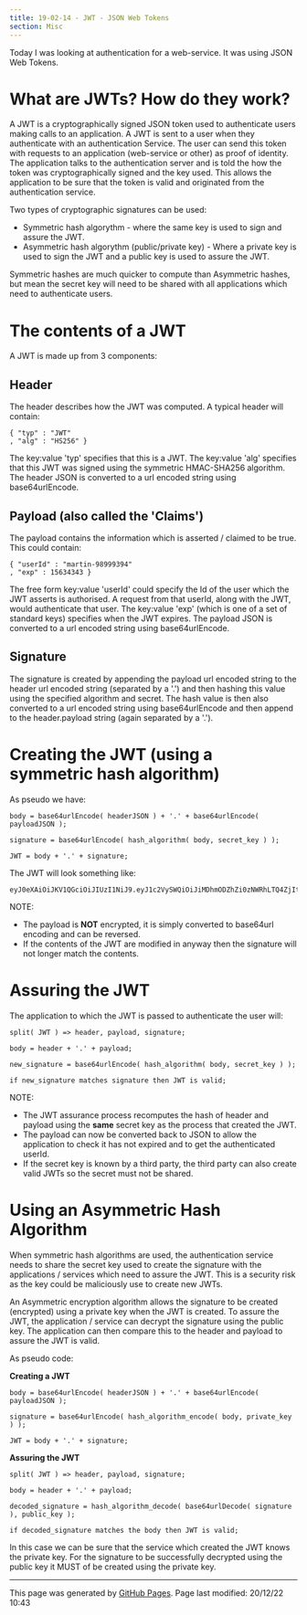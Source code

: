 ```yaml
---
title: 19-02-14 - JWT - JSON Web Tokens
section: Misc
---
```


Today I was looking at authentication for a web-service.  It was using JSON Web Tokens.

# What are JWTs?  How do they work?

A JWT is a cryptographically signed JSON token used to authenticate users making calls to an application.  A JWT is sent to a user when they authenticate with an authentication Service.  The user can send this token with requests to an application (web-service or other) as proof of identity.  The application talks to the authentication server and is told the how the token was cryptographically signed and the key used.  This allows the application to be sure that the token is valid and originated from the authentication service.

Two types of cryptographic signatures can be used:

- Symmetric hash algorythm - where the same key is used to sign and assure the JWT.
- Asymmetric hash algorythm (public/private key) - Where a private key is used to sign the JWT and a public key is used to assure the JWT.

Symmetric hashes are much quicker to compute than Asymmetric hashes, but mean the secret key will need to be shared with all applications which need to authenticate users.

# The contents of a JWT

A JWT is made up from 3 components:

## Header

The header describes how the JWT was computed.  A typical header will contain:

```
{ "typ" : "JWT"
, "alg" : "HS256" }
```
The key:value 'typ' specifies that this is a JWT.  The key:value 'alg' specifies that this JWT was signed using the symmetric HMAC-SHA256 algorithm.  The header JSON is converted to a url encoded string using base64urlEncode.  

## Payload (also called the 'Claims')

The payload contains the information which is asserted / claimed to be true.  This could contain:
```
{ "userId" : "martin-98999394"
, "exp" : 15634343 }
```
The free form key:value 'userId' could specify the Id of the user which the JWT asserts is authorised.  A request from that userId, along with the JWT, would authenticate that user.  The key:value 'exp' (which is one of a set of standard keys) specifies when the JWT expires.  The payload JSON is converted to a url encoded string using base64urlEncode.

## Signature

The signature is created by appending the payload url encoded string to the header url encoded string (separated by a '.') and then hashing this value using the specified algorithm and secret.  The hash value is then also converted to a url encoded string using base64urlEncode and then append to the header.payload string (again separated by a '.').

# Creating the JWT (using a symmetric hash algorithm)

As pseudo we have:
```
body = base64urlEncode( headerJSON ) + '.' + base64urlEncode( payloadJSON );

signature = base64urlEncode( hash_algorithm( body, secret_key ) );

JWT = body + '.' + signature;
```
The JWT will look something like:
```
eyJ0eXAiOiJKV1QGciOiJIUzI1NiJ9.eyJ1c2VySWQiOiJiMDhmODZhZi0zNWRhLTQ4ZjItO.GZhYi1jZWYzOTA0NjYwYmQifQ
```
NOTE: 
- The payload is **NOT** encrypted, it is simply converted to base64url encoding and can be reversed.
- If the contents of the JWT are modified in anyway then the signature will not longer match the contents.

# Assuring the JWT

The application to which the JWT is passed to authenticate the user will:
```
split( JWT ) => header, payload, signature;

body = header + '.' + payload;

new_signature = base64urlEncode( hash_algorithm( body, secret_key ) );

if new_signature matches signature then JWT is valid;
```
NOTE:
- The JWT assurance process recomputes the hash of header and payload using the **same** secret key as the process that created the JWT.
- The payload can now be converted back to JSON to allow the application to check it has not expired and to get the authenticated userId.
- If the secret key is known by a third party, the third party can also create valid JWTs so the secret must not be shared.

# Using an Asymmetric Hash Algorithm

When symmetric hash algorithms are used, the authentication service needs to share the secret key used to create the signature with the applications / services which need to assure the JWT.  This is a security risk as the key could be maliciously use to create new JWTs.

An Asymmetric encryption algorithm allows the signature to be created (encrypted) using a private key when the JWT is created.  To assure the JWT, the application / service can decrypt the signature using the public key.  The application can then compare this to the header and payload to assure the JWT is valid.

As pseudo code:

**Creating a JWT**

```
body = base64urlEncode( headerJSON ) + '.' + base64urlEncode( payloadJSON );

signature = base64urlEncode( hash_algorithm_encode( body, private_key ) );

JWT = body + '.' + signature;
```

**Assuring the JWT**

```
split( JWT ) => header, payload, signature;

body = header + '.' + payload;

decoded_signature = hash_algorithm_decode( base64urlDecode( signature ), public_key );

if decoded_signature matches the body then JWT is valid;
```

In this case we can be sure that the service which created the JWT knows the private key.  For the signature to be successfully decrypted using the public key it MUST of be created using the private key.

<hr>
<p class="pagedate">This page was generated by <a href=".">GitHub Pages</a>.  Page last modified: 20/12/22 10:43</p>
